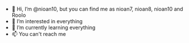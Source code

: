 - 👋 Hi, I’m @nioan10, but you can find me as nioan7, nioan8, nioan10 and RooIo
- 👀 I’m interested in everything
- 🌱 I’m currently learning everything
- 📫 You can't reach me

<!---
nioan10/nioan10 is a ✨ special ✨ repository because its `README.md` (this file) appears on your GitHub profile.
You can click the Preview link to take a look at your changes.
--->
